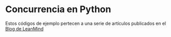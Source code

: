 # Concurrencia en Python

Estos códigos de ejemplo pertecen a una serie de artículos publicados en el [Blog de LeanMind](https://leanmind.es/es/blog/)
